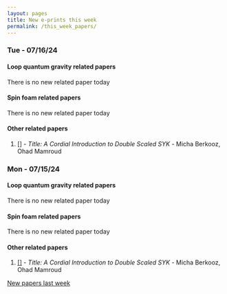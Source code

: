 ```yaml
---
layout: pages
title: New e-prints this week
permalink: /this_week_papers/
---
```




### Tue - 07/16/24

#### Loop quantum gravity related papers

There is no new related paper today 

#### Spin foam related papers

There is no new related paper today 



#### Other related papers

1. [[]](https://arxiv.org/abs/) - *Title:
          A Cordial Introduction to Double Scaled SYK* - Micha Berkooz, Ohad Mamroud



### Mon - 07/15/24

#### Loop quantum gravity related papers

There is no new related paper today 

#### Spin foam related papers

There is no new related paper today 



#### Other related papers

1. [[]](https://arxiv.org/abs/) - *Title:
          A Cordial Introduction to Double Scaled SYK* - Micha Berkooz, Ohad Mamroud






[New papers last week]({{site.url}}/archived/weekly/pre-prints/2024/07/15/archived_weekly_papers.html)